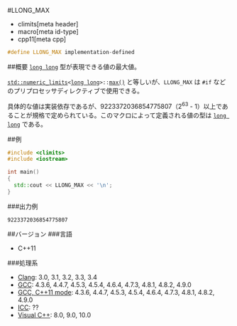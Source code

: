 #LLONG_MAX
* climits[meta header]
* macro[meta id-type]
* cpp11[meta cpp]

```cpp
#define LLONG_MAX implementation-defined
```

##概要
[`long long`](/lang/cpp11/long_long_type.md) 型が表現できる値の最大値。

[`std::numeric_limits`](/reference/limits/numeric_limits.md)`<`[`long long`](/lang/cpp11/long_long_type.md)`>::`[`max()`](/reference/limits/numeric_limits/max.md) と等しいが、`LLONG_MAX` は `#if` などのプリプロセッサディレクティブで使用できる。

具体的な値は実装依存であるが、9223372036854775807（2<sup>63</sup> - 1）以上であることが規格で定められている。このマクロによって定義される値の型は [`long long`](/lang/cpp11/long_long_type.md) である。


##例
```cpp
#include <climits>
#include <iostream>

int main()
{
  std::cout << LLONG_MAX << '\n';
}
```


###出力例
```
9223372036854775807
```

##バージョン
###言語
- C++11


###処理系
- [Clang](/implementation.md#clang): 3.0, 3.1, 3.2, 3.3, 3.4
- [GCC](/implementation.md#gcc): 4.3.6, 4.4.7, 4.5.3, 4.5.4, 4.6.4, 4.7.3, 4.8.1, 4.8.2, 4.9.0
- [GCC, C++11 mode](/implementation.md#gcc): 4.3.6, 4.4.7, 4.5.3, 4.5.4, 4.6.4, 4.7.3, 4.8.1, 4.8.2, 4.9.0
- [ICC](/implementation.md#icc): ??
- [Visual C++](/implementation.md#visual_cpp): 8.0, 9.0, 10.0
